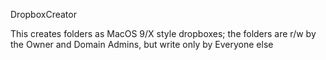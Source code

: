 DropboxCreator

This creates folders as MacOS 9/X style dropboxes; the folders are r/w by the Owner and Domain Admins, but write only by Everyone else
